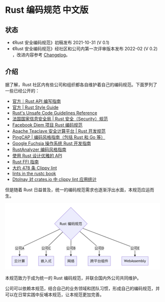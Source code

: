# Rust 编码规范 中文版

## 状态

- 《Rust 安全编码规范》初稿发布 2021-10-31 (V 0.1)
- 《Rust 安全编码规范》经社区和公司内第一次评审版本发布 2022-02 (V 0.2) ，改进内容参考 [Changelog](./Changelog.md)。

## 介绍

据了解，Rust 社区内有些公司和组织都各自维护着自己的编码规范。下面罗列了一些已经公开的：

- [官方｜Rust API 编写指南](https://rust-lang.github.io/api-guidelines/about.html)
- [官方 | Rust Style Guide](https://github.com/rust-dev-tools/fmt-rfcs/blob/master/guide/guide.md)
- [Rust's Unsafe Code Guidelines Reference](https://rust-lang.github.io/unsafe-code-guidelines/)
- [法国国家信息安全局 | Rust 安全（Security）规范](https://anssi-fr.github.io/rust-guide)
- [Facebook Diem 项目 Rust 编码规范](https://developers.diem.com/docs/core/coding-guidelines/)
- [Apache Teaclave 安全计算平台 | Rust 开发规范](https://teaclave.apache.org/docs/rust-guildeline/)
- [PingCAP | 编码风格指南（包括 Rust 和 Go 等）](https://github.com/pingcap/style-guide)
- [Google Fuchsia 操作系统 Rust 开发指南](https://fuchsia.dev/fuchsia-src/development/languages/rust)
- [RustAnalyzer 编码风格指南](https://github.com/rust-analyzer/rust-analyzer/blob/master/docs/dev/style.md)
- [使用 Rust 设计优雅的 API](https://deterministic.space/elegant-apis-in-rust.html)
- [Rust FFI 指南](https://michael-f-bryan.github.io/rust-ffi-guide/)
- [大约 478 条 Clippy lint](https://rust-lang.github.io/rust-clippy/master/index.html)
- [lints in the rustc book ](https://doc.rust-lang.org/rustc/lints/listing/allowed-by-default.html)
- [Dtolnay 对 crates.io 中 clippy lint 应用统计](https://github.com/dtolnay/noisy-clippy)


但是随着 Rust 日益普及，统一的编码规范需求也逐渐浮出水面，本规范应运而生。

![org](./src/img/org.png)

本规范致力于成为统一的 Rust 编码规范，并联合国内外公司共同维护。

公司可以依赖本规范，结合自己的业务领域和团队习惯，形成自己的编码规范，并可以在日常实践中反哺本规范，让本规范更加完善。



